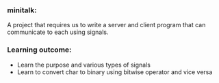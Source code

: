 ### minitalk:
A project that requires us to write a server and client program that can communicate to each using signals.

### Learning outcome:
- Learn the purpose and various types of signals
- Learn to convert char to binary using bitwise operator and vice versa
